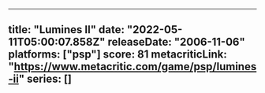 
---
title: "Lumines II"
date: "2022-05-11T05:00:07.858Z"
releaseDate: "2006-11-06"
platforms: ["psp"]
score: 81
metacriticLink: "https://www.metacritic.com/game/psp/lumines-ii"
series: []
---

